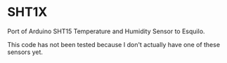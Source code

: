 # SHT1X
Port of Arduino SHT15 Temperature and Humidity Sensor to Esquilo.

This code has not been tested because I don't actually have one of these sensors yet.
